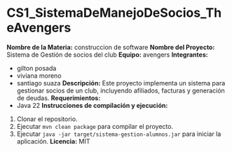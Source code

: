# CS1_SistemaDeManejoDeSocios_TheAvengers
**Nombre de la Materia:** construccion de software
**Nombre del Proyecto:** Sistema de Gestión de socios del club
**Equipo:** avengers
**Integrantes:**
* gilton posada 
* viviana moreno 
* santiago suaza
**Descripción:**
Este proyecto implementa un sistema para gestionar socios de un club,
incluyendo afiliados, facturas y generación de deudas.
**Requerimientos:**
* Java 22
**Instrucciones de compilación y ejecución:**
1. Clonar el repositorio.
2. Ejecutar `mvn clean package` para compilar el proyecto.
3. Ejecutar `java -jar target/sistema-gestion-alumnos.jar` para iniciar la
aplicación.
**Licencia:** MIT
